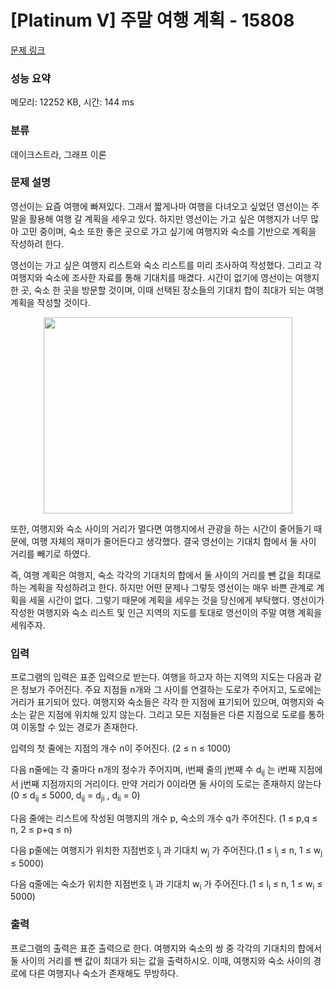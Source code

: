 # [Platinum V] 주말 여행 계획 - 15808 

[문제 링크](https://www.acmicpc.net/problem/15808) 

### 성능 요약

메모리: 12252 KB, 시간: 144 ms

### 분류

데이크스트라, 그래프 이론

### 문제 설명

<p>영선이는 요즘 여행에 빠져있다. 그래서 짧게나마 여행을 다녀오고 싶었던 영선이는 주말을 활용해 여행 갈 계획을 세우고 있다. 하지만 영선이는 가고 싶은 여행지가 너무 많아 고민 중이며, 숙소 또한 좋은 곳으로 가고 싶기에 여행지와 숙소를 기반으로 계획을 작성하려 한다.</p>

<p>영선이는 가고 싶은 여행지 리스트와 숙소 리스트를 미리 조사하여 작성했다. 그리고 각 여행지와 숙소에 조사한 자료를 통해 기대치를 매겼다. 시간이 없기에 영선이는 여행지 한 곳, 숙소 한 곳을 방문할 것이며, 이때 선택된 장소들의 기대치 합이 최대가 되는 여행 계획을 작성할 것이다.</p>

<p style="text-align: center;"><img alt="" src="https://onlinejudgeimages.s3-ap-northeast-1.amazonaws.com/problem/15808/1.png" style="width: 398px; height: 314px;"></p>

<p>또한, 여행지와 숙소 사이의 거리가 멀다면 여행지에서 관광을 하는 시간이 줄어들기 때문에, 여행 자체의 재미가 줄어든다고 생각했다. 결국 영선이는 기대치 합에서 둘 사이 거리를 빼기로 하였다.</p>

<p>즉, 여행 계획은 여행지, 숙소 각각의 기대치의 합에서 둘 사이의 거리를 뺀 값을 최대로 하는 계획을 작성하려고 한다. 하지만 어떤 문제나 그렇듯 영선이는 매우 바쁜 관계로 계획을 세울 시간이 없다. 그렇기 때문에 계획을 세우는 것을 당신에게 부탁했다. 영선이가 작성한 여행지와 숙소 리스트 및 인근 지역의 지도를 토대로 영선이의 주말 여행 계획을 세워주자.</p>

### 입력 

 <p>프로그램의 입력은 표준 입력으로 받는다. 여행을 하고자 하는 지역의 지도는 다음과 같은 정보가 주어진다. 주요 지점들 n개와 그 사이를 연결하는 도로가 주어지고, 도로에는 거리가 표기되어 있다. 여행지와 숙소들은 각각 한 지점에 표기되어 있으며, 여행지와 숙소는 같은 지점에 위치해 있지 않는다. 그리고 모든 지점들은 다른 지점으로 도로를 통하여 이동할 수 있는 경로가 존재한다.</p>

<p>입력의 첫 줄에는 지점의 개수 n이 주어진다. (2 ≤ n ≤ 1000)</p>

<p>다음 n줄에는 각 줄마다 n개의 정수가 주어지며, i번째 줄의 j번째 수 d<sub>ij</sub> 는 i번째 지점에서 j번째 지점까지의 거리이다. 만약 거리가 0이라면 둘 사이의 도로는 존재하지 않는다(0 ≤ d<sub>ij</sub> ≤ 5000, d<sub>ij</sub> = d<sub>ji</sub> , d<sub>ii</sub> = 0)</p>

<p>다음 줄에는 리스트에 작성된 여행지의 개수 p, 숙소의 개수 q가 주어진다. (1 ≤ p,q ≤ n, 2 ≤ p+q ≤ n)</p>

<p>다음 p줄에는 여행지가 위치한 지점번호 l<sub>j</sub> 과 기대치 w<sub>j</sub> 가 주어진다.(1 ≤ l<sub>j</sub> ≤ n, 1 ≤ w<sub>j</sub> ≤ 5000)</p>

<p>다음 q줄에는 숙소가 위치한 지점번호 l<sub>i</sub> 과 기대치 w<sub>i</sub> 가 주어진다.(1 ≤ l<sub>i</sub> ≤ n, 1 ≤ w<sub>i</sub> ≤ 5000)</p>

### 출력 

 <p>프로그램의 출력은 표준 출력으로 한다. 여행지와 숙소의 쌍 중 각각의 기대치의 합에서 둘 사이의 거리를 뺀 값이 최대가 되는 값을 출력하시오. 이때, 여행지와 숙소 사이의 경로에 다른 여행지나 숙소가 존재해도 무방하다.</p>

